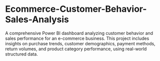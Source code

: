 # Ecommerce-Customer-Behavior-Sales-Analysis
A comprehensive Power BI dashboard analyzing customer behavior and sales performance for an e-commerce business. This project includes insights on purchase trends, customer demographics, payment methods, return volumes, and product category performance, using real-world structured data.
